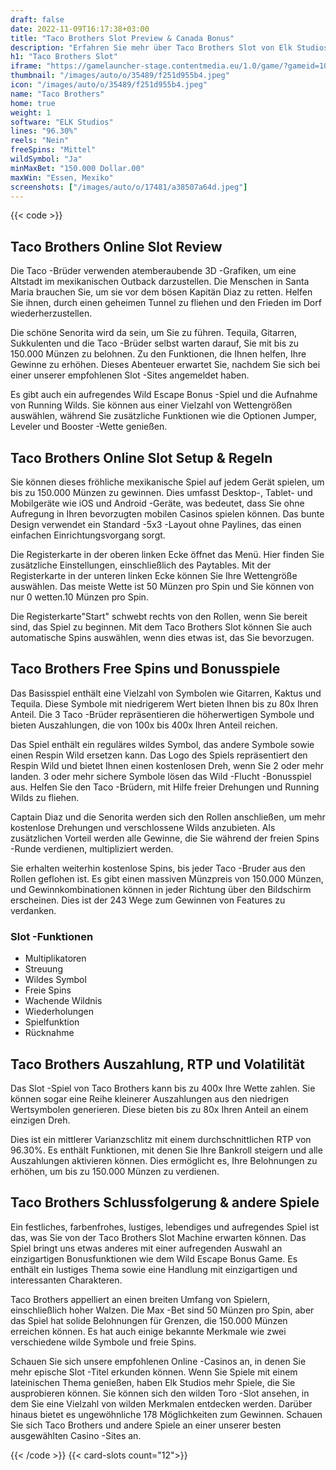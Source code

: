 ```yaml
---
draft: false
date: 2022-11-09T16:17:38+03:00
title: "Taco Brothers Slot Preview & Canada Bonus"
description: "Erfahren Sie mehr über Taco Brothers Slot von Elk Studios, einschließlich Funktionen, Auszahlungen, Volatilität, RTP und erhalten Sie kostenlose Spins und Casino -Bonus von den besten kanadischen Online -Casinos!"
h1: "Taco Brothers Slot"
iframe: "https://gamelauncher-stage.contentmedia.eu/1.0/game/?gameid=10009&operatorid=44&mode=demo&currency=EUR&device=desktop&token=EUR&language=en_gb"
thumbnail: "/images/auto/o/35489/f251d955b4.jpeg"
icon: "/images/auto/o/35489/f251d955b4.jpeg"
name: "Taco Brothers"
home: true
weight: 1
software: "ELK Studios"
lines: "96.30%"
reels: "Nein"
freeSpins: "Mittel"
wildSymbol: "Ja"
minMaxBet: "150.000 Dollar.00"
maxWin: "Essen, Mexiko"
screenshots: ["/images/auto/o/17481/a38507a64d.jpeg"]
---
```


{{< code >}}<h2>Taco Brothers Online Slot Review</h2><p>Die Taco -Brüder verwenden atemberaubende 3D -Grafiken, um eine Altstadt im mexikanischen Outback darzustellen. Die Menschen in Santa Maria brauchen Sie, um sie vor dem bösen Kapitän Diaz zu retten. Helfen Sie ihnen, durch einen geheimen Tunnel zu fliehen und den Frieden im Dorf wiederherzustellen.</p><p>Die schöne Senorita wird da sein, um Sie zu führen. Tequila, Gitarren, Sukkulenten und die Taco -Brüder selbst warten darauf, Sie mit bis zu 150.000 Münzen zu belohnen. Zu den Funktionen, die Ihnen helfen, Ihre Gewinne zu erhöhen. Dieses Abenteuer erwartet Sie, nachdem Sie sich bei einer unserer empfohlenen Slot -Sites angemeldet haben.</p><p>Es gibt auch ein aufregendes Wild Escape Bonus -Spiel und die Aufnahme von Running Wilds. Sie können aus einer Vielzahl von Wettengrößen auswählen, während Sie zusätzliche Funktionen wie die Optionen Jumper, Leveler und Booster -Wette genießen.</p><h2>Taco Brothers Online Slot Setup & Regeln</h2><p>Sie können dieses fröhliche mexikanische Spiel auf jedem Gerät spielen, um bis zu 150.000 Münzen zu gewinnen. Dies umfasst Desktop-, Tablet- und Mobilgeräte wie iOS und Android -Geräte, was bedeutet, dass Sie ohne Aufregung in Ihren bevorzugten mobilen Casinos spielen können. Das bunte Design verwendet ein Standard -5x3 -Layout ohne Paylines, das einen einfachen Einrichtungsvorgang sorgt.</p><p>Die Registerkarte in der oberen linken Ecke öffnet das Menü. Hier finden Sie zusätzliche Einstellungen, einschließlich des Paytables. Mit der Registerkarte in der unteren linken Ecke können Sie Ihre Wettengröße auswählen. Das meiste Wette ist 50 Münzen pro Spin und Sie können von nur 0 wetten.10 Münzen pro Spin.</p><p>Die Registerkarte"Start" schwebt rechts von den Rollen, wenn Sie bereit sind, das Spiel zu beginnen. Mit dem Taco Brothers Slot können Sie auch automatische Spins auswählen, wenn dies etwas ist, das Sie bevorzugen.</p><h2>Taco Brothers Free Spins und Bonusspiele</h2><p>Das Basisspiel enthält eine Vielzahl von Symbolen wie Gitarren, Kaktus und Tequila. Diese Symbole mit niedrigerem Wert bieten Ihnen bis zu 80x Ihren Anteil. Die 3 Taco -Brüder repräsentieren die höherwertigen Symbole und bieten Auszahlungen, die von 100x bis 400x Ihren Anteil reichen.</p><p>Das Spiel enthält ein reguläres wildes Symbol, das andere Symbole sowie einen Respin Wild ersetzen kann. Das Logo des Spiels repräsentiert den Respin Wild und bietet Ihnen einen kostenlosen Dreh, wenn Sie 2 oder mehr landen. 3 oder mehr sichere Symbole lösen das Wild -Flucht -Bonusspiel aus. Helfen Sie den Taco -Brüdern, mit Hilfe freier Drehungen und Running Wilds zu fliehen.</p><p>Captain Diaz und die Senorita werden sich den Rollen anschließen, um mehr kostenlose Drehungen und verschlossene Wilds anzubieten. Als zusätzlichen Vorteil werden alle Gewinne, die Sie während der freien Spins -Runde verdienen, multipliziert werden.</p><p>Sie erhalten weiterhin kostenlose Spins, bis jeder Taco -Bruder aus den Rollen geflohen ist. Es gibt einen massiven Münzpreis von 150.000 Münzen, und Gewinnkombinationen können in jeder Richtung über den Bildschirm erscheinen. Dies ist der 243 Wege zum Gewinnen von Features zu verdanken.</p><h3>
Slot -Funktionen</h3><ul>
<li></span>
Multiplikatoren</li>
<li></span>
Streuung</li>
<li></span>
Wildes Symbol</li>
<li></span>
Freie Spins</li>
<li></span>
Wachende Wildnis</li>
<li></span>
Wiederholungen</li>
<li></span>
Spielfunktion</li>
<li></span>
Rücknahme</li></ul><h2>Taco Brothers Auszahlung, RTP und Volatilität</h2><p>Das Slot -Spiel von Taco Brothers kann bis zu 400x Ihre Wette zahlen. Sie können sogar eine Reihe kleinerer Auszahlungen aus den niedrigen Wertsymbolen generieren. Diese bieten bis zu 80x Ihren Anteil an einem einzigen Dreh.</p><p>Dies ist ein mittlerer Varianzschlitz mit einem durchschnittlichen RTP von 96.30%. Es enthält Funktionen, mit denen Sie Ihre Bankroll steigern und alle Auszahlungen aktivieren können. Dies ermöglicht es, Ihre Belohnungen zu erhöhen, um bis zu 150.000 Münzen zu verdienen.</p><h2>Taco Brothers Schlussfolgerung & andere Spiele</h2><p>Ein festliches, farbenfrohes, lustiges, lebendiges und aufregendes Spiel ist das, was Sie von der Taco Brothers Slot Machine erwarten können. Das Spiel bringt uns etwas anderes mit einer aufregenden Auswahl an einzigartigen Bonusfunktionen wie dem Wild Escape Bonus Game. Es enthält ein lustiges Thema sowie eine Handlung mit einzigartigen und interessanten Charakteren.</p><p>Taco Brothers appelliert an einen breiten Umfang von Spielern, einschließlich hoher Walzen. Die Max -Bet sind 50 Münzen pro Spin, aber das Spiel hat solide Belohnungen für Grenzen, die 150.000 Münzen erreichen können. Es hat auch einige bekannte Merkmale wie zwei verschiedene wilde Symbole und freie Spins.</p><p>Schauen Sie sich unsere empfohlenen Online -Casinos an, in denen Sie mehr epische Slot -Titel erkunden können. Wenn Sie Spiele mit einem lateinischen Thema genießen, haben Elk Studios mehr Spiele, die Sie ausprobieren können. Sie können sich den wilden Toro -Slot ansehen, in dem Sie eine Vielzahl von wilden Merkmalen entdecken werden. Darüber hinaus bietet es ungewöhnliche 178 Möglichkeiten zum Gewinnen. Schauen Sie sich Taco Brothers und andere Spiele an einer unserer besten ausgewählten Casino -Sites an.</p>{{< /code >}}
{{< card-slots count="12">}}